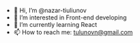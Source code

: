 - 👋 Hi, I’m @nazar-tiuliunov
- 👀 I’m interested in Front-end developing
- 🌱 I’m currently learning React
- 📫 How to reach me: tulunovn@gmail.com

<!---
nazar-tiuliunov/nazar-tiuliunov is a ✨ special ✨ repository because its `README.md` (this file) appears on your GitHub profile.
You can click the Preview link to take a look at your changes.
--->
